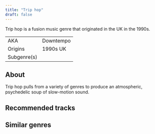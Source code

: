 ```yaml
---
title: "Trip hop"
draft: false
---
```


Trip hop is a fusion music genre that originated in the UK in the 1990s.

|              |                                  |
| ------------ | -------------------------------- |
| AKA          | Downtempo                        |
| Origins      | 1990s UK                         |
| Subgenre(s)  |                                  |

## About
Trip hop pulls from a variety of genres to produce an atmospheric, psychedelic soup of slow-motion sound.

## Recommended tracks


## Similar genres
